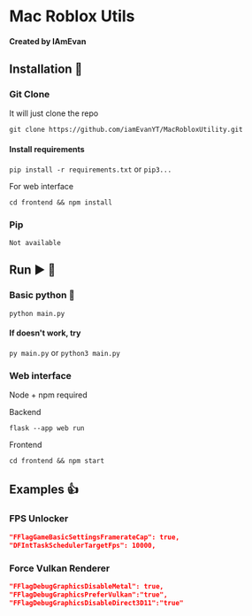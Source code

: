 # Mac Roblox Utils

#### Created by IAmEvan

## Installation 🔽
### Git Clone
It will just clone the repo

`git clone https://github.com/iamEvanYT/MacRobloxUtility.git`

#### Install requirements

`pip install -r requirements.txt` or `pip3...`

For web interface

`cd frontend && npm install`

### Pip
`Not available`

## Run ▶️ 🚀
### Basic python 🐍

`python main.py`

#### If doesn't work, try
`py main.py` or
`python3 main.py`

### Web interface
Node + npm required

Backend

`flask --app web run`

Frontend 

`cd frontend && npm start`

## Examples 👍
### FPS Unlocker
```json 
"FFlagGameBasicSettingsFramerateCap": true,
"DFIntTaskSchedulerTargetFps": 10000,
```
### Force Vulkan Renderer
```json 
"FFlagDebugGraphicsDisableMetal": true,
"FFlagDebugGraphicsPreferVulkan":"true",
"FFlagDebugGraphicsDisableDirect3D11":"true"
```